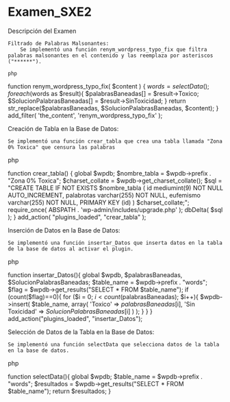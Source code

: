 # Examen_SXE2

Descripción del Examen

    Filtrado de Palabras Malsonantes:
        Se implementó una función renym_wordpress_typo_fix que filtra palabras malsonantes en el contenido y las reemplaza por asteriscos ("******").

    php

function renym_wordpress_typo_fix( $content ) {
    $words = selectData();
    foreach ($words as $result){
        $palabrasBaneadas[] = $result->Toxico;
        $SolucionPalabrasBaneadas[] = $result->SinToxicidad;
    }
    return str_replace($palabrasBaneadas, $SolucionPalabrasBaneadas, $content);
}
add_filter( 'the_content', 'renym_wordpress_typo_fix' );

Creación de Tabla en la Base de Datos:

    Se implementó una función crear_tabla que crea una tabla llamada "Zona 0% Toxica" que censura las palabras

php

function crear_tabla() {
    global $wpdb;
    $nombre_tabla = $wpdb->prefix . "Zona 0% Toxica";
    $charset_collate = $wpdb->get_charset_collate();
    $sql = "CREATE TABLE IF NOT EXISTS $nombre_tabla (
        id mediumint(9) NOT NULL AUTO_INCREMENT,
        palabrotas varchar(255) NOT NULL,
        eufemismo varchar(255) NOT NULL,
        PRIMARY KEY  (id)
    ) $charset_collate;";
    require_once( ABSPATH . 'wp-admin/includes/upgrade.php' );
    dbDelta( $sql );
}
add_action( "plugins_loaded", "crear_tabla" );

Inserción de Datos en la Base de Datos:

    Se implementó una función insertar_Datos que inserta datos en la tabla de la base de datos al activar el plugin.

php

function insertar_Datos(){
    global $wpdb, $palabrasBaneadas, $SolucionPalabrasBaneadas;
    $table_name = $wpdb->prefix . "words";
    $flag = $wpdb->get_results("SELECT * FROM $table_name");
    if (count($flag)==0){
        for ($i = 0; $i < count($palabrasBaneadas); $i++){
            $wpdb->insert(
                $table_name,
                array(
                    'Toxico' => $palabrasBaneadas[$i],
                    'Sin Toxicidad' => $SolucionPalabrasBaneadas[$i]
                )
            );
        }
    }
}
add_action("plugins_loaded", "insertar_Datos");

Selección de Datos de la Tabla en la Base de Datos:

    Se implementó una función selectData que selecciona datos de la tabla en la base de datos.

php

function selectData(){
    global $wpdb;
    $table_name = $wpdb->prefix . "words";
    $resultados = $wpdb->get_results("SELECT * FROM $table_name");
    return $resultados;
}
